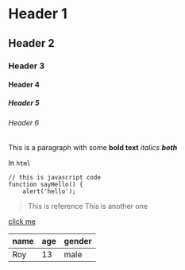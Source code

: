 # Header 1

## Header 2

### Header 3

#### Header 4

##### Header 5

###### Header 6

This is a paragraph with some **bold text** *italics* ***both***

In `html` 

```
// this is javascript code
function sayHello() {
    alert('hello');
```


>This is reference
This is another one

[click me](`http://google.com`)

| name | age | gender |
|---|---|---|
| Roy | 13 | male